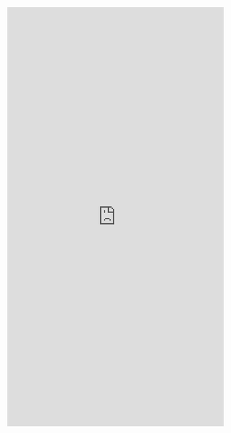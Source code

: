 <iframe width="100%" height="976" frameborder="0"
  src="https://observablehq.com/embed/cfdaef0b373739e5?cells=map"></iframe>
